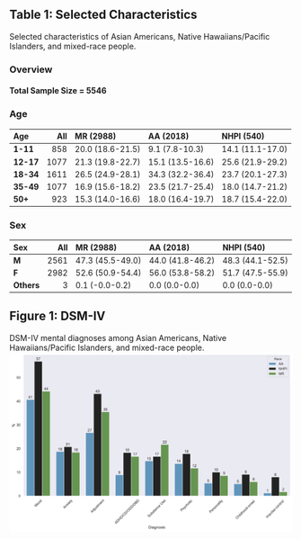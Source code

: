 
## Table 1: Selected Characteristics
Selected characteristics of Asian Americans, Native Hawaiians/Pacific Islanders, and mixed-race people.
### Overview
#### Total Sample Size = 5546
### Age 
| Age   |   All | **M**R (2988)               | AA (2018)               | NHPI (540)             |
|:------|------:|:-----------------|:-----------------|:-----------------|
| **1-11**  |   858 | 20.0 (18.6-21.5) | 9.1 (7.8-10.3)   | 14.1 (11.1-17.0) |
| **12-17** |  1077 | 21.3 (19.8-22.7) | 15.1 (13.5-16.6) | 25.6 (21.9-29.2) |
| **18-34** |  1611 | 26.5 (24.9-28.1) | 34.3 (32.2-36.4) | 23.7 (20.1-27.3) |
| **35-49** |  1077 | 16.9 (15.6-18.2) | 23.5 (21.7-25.4) | 18.0 (14.7-21.2) |
| **50+**   |   923 | 15.3 (14.0-16.6) | 18.0 (16.4-19.7) | 18.7 (15.4-22.0) |

### Sex 
| Sex    |   All | **M**R (2988)               | AA (2018)               | NHPI (540)             |
|:-------|------:|:-----------------|:-----------------|:-----------------|
| **M**      |  2561 | 47.3 (45.5-49.0) | 44.0 (41.8-46.2) | 48.3 (44.1-52.5) |
| **F**      |  2982 | 52.6 (50.9-54.4) | 56.0 (53.8-58.2) | 51.7 (47.5-55.9) |
| **Others** |     3 | 0.1 (-0.0-0.2)   | 0.0 (0.0-0.0)    | 0.0 (0.0-0.0)    |
## Figure 1: DSM-IV
DSM-IV mental diagnoses among Asian Americans, Native Hawaiians/Pacific Islanders, and mixed-race people.
![image](figure1.png)
